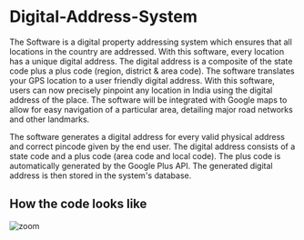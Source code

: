 # Digital-Address-System
The Software is a digital property addressing system which ensures that all locations in the country are addressed. With this software, every location has a unique digital address. The digital address is a composite of the state code plus a plus code (region, district &amp; area code). The software translates your GPS location to a user friendly digital address. With this software, users can now precisely pinpoint any location in India using the digital address of the place. The software will be integrated with Google maps to allow for easy navigation of a particular area, detailing major road networks and other landmarks. 

The software generates a digital address for every valid physical address and correct pincode given by the end user. The digital address consists of a state code and a plus code (area code and local code). The plus code is automatically generated by the Google Plus API. The generated digital address is then stored in the system's database.

## How the code looks like
![zoom](https://user-images.githubusercontent.com/28597524/39563189-bf9e066e-4ecc-11e8-9b4d-10575f1bec9d.gif)

